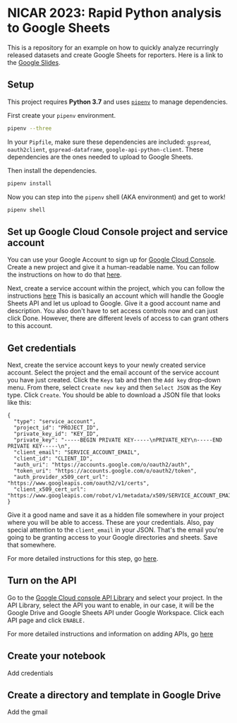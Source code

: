 # NICAR 2023: Rapid Python analysis to Google Sheets

This is a repository for an example on how to quickly analyze recurringly released datasets and create Google Sheets for reporters. Here is a link to the [Google Slides](https://docs.google.com/presentation/d/1e2t5bhzh6YcuGU2dgpy2E6fE3ELUlTD7YRZ3fqrOF9g/edit?usp=sharing).


## Setup

This project requires **Python 3.7** and uses [`pipenv`](https://pipenv.readthedocs.io/en/latest/) to manage dependencies.

First create your `pipenv` environment.

```sh
pipenv --three
```

In your `Pipfile`, make sure these dependencies are included: `gspread`, `oauth2client`, `gspread-dataframe`, `google-api-python-client`. These dependencies are the ones needed to upload to Google Sheets.

Then install the dependencies.

```sh
pipenv install
```

Now you can step into the `pipenv` shell (AKA environment) and get to work!

```sh
pipenv shell
```

## Set up Google Cloud Console project and service account

You can use your Google Account to sign up for [Google Cloud Console](https://console.cloud.google.com/). Create a new project and give it a human-readable name. You can follow the instructions on how to do that [here](https://cloud.google.com/resource-manager/docs/creating-managing-projects).

Next, create a service account within the project, which you can follow the instructions [here](https://cloud.google.com/iam/docs/creating-managing-service-accounts) This is basically an account which will handle the Google Sheets API and let us upload to Google. Give it a good account name and description. You also don't have to set access controls now and can just click Done. However, there are different levels of access to can grant others to this account.


## Get credentials

Next, create the service account keys to your newly created service account. Select the project and the email account of the service account you have just created. Click the `Keys` tab and then the `Add key` drop-down menu. From there, select `Create new key` and then `Select JSON` as the Key type. Click `Create`. You should be able to download a JSON file that looks like this:

```
{
  "type": "service_account",
  "project_id": "PROJECT_ID",
  "private_key_id": "KEY_ID",
  "private_key": "-----BEGIN PRIVATE KEY-----\nPRIVATE_KEY\n-----END PRIVATE KEY-----\n",
  "client_email": "SERVICE_ACCOUNT_EMAIL",
  "client_id": "CLIENT_ID",
  "auth_uri": "https://accounts.google.com/o/oauth2/auth",
  "token_uri": "https://accounts.google.com/o/oauth2/token",
  "auth_provider_x509_cert_url": "https://www.googleapis.com/oauth2/v1/certs",
  "client_x509_cert_url": "https://www.googleapis.com/robot/v1/metadata/x509/SERVICE_ACCOUNT_EMAIL"
}
```

Give it a good name and save it as a hidden file somewhere in your project where you will be able to access. These are your credentials. Also, pay special attention to the `client_email` in your JSON. That's the email you're going to be granting access to your Google directories and sheets. Save that somewhere.

For more detailed instructions for this step, go [here](https://cloud.google.com/iam/docs/creating-managing-service-account-keys).

## Turn on the API

Go to the [Google Cloud console API Library](https://console.cloud.google.com/apis/library) and select your project. In the API Library, select the API you want to enable, in our case, it will be the Google Drive and Google Sheets API under Google Workspace. Click each API page and click `ENABLE.`

For more detailed instructions and information on adding APIs, go [here](https://cloud.google.com/apis/docs/getting-started)

## Create your notebook


Add credentials


## Create a directory and template in Google Drive

Add the gmail

